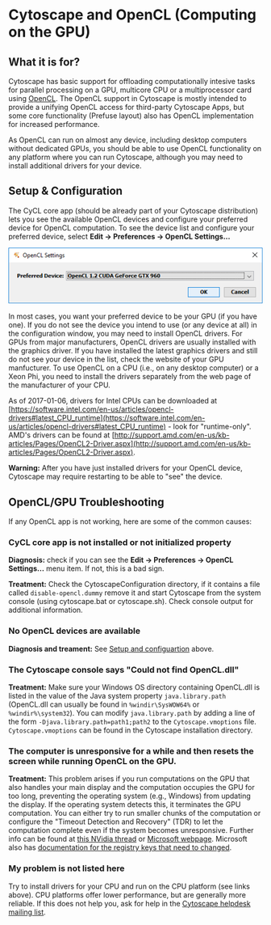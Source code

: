 <a id="cytoscape_and_opencl_gpu"> </a>
# Cytoscape and OpenCL (Computing on the GPU)

<a id="cytoscape_gpu_intro"> </a>
## What it is for?

Cytoscape has basic support for offloading computationally intesive tasks 
for parallel processing on a GPU, multicore CPU or a multiprocessor card 
using [OpenCL](https://en.wikipedia.org/wiki/OpenCL).
The OpenCL support in Cytoscape is mostly intended 
to provide a unifying OpenCL access for third-party Cytoscape Apps, 
but  some core functionality (Prefuse layout) also has OpenCL implementation
for increased performance. 

As OpenCL can run on almost any device, including desktop computers 
without dedicated GPUs, 
you should be able to use OpenCL functionality on any platform 
where you can run Cytoscape, although you may need to install 
additional drivers for your device.



<a id="cytoscape_gpu_configuration"> </a>
## Setup & Configuration
The CyCL core app (should be already part of your Cytoscape distribution) 
lets you see the available OpenCL devices and configure your preferred device for OpenCL computation.
To see the device list and configure your preferred device, 
select **Edit → Preferences → OpenCL Settings...** 

![OpenCL configuration dialog](_static/images/Cytoscape_and_OpenCL_GPU/open_cl_settings.png)

In most cases, you want your preferred device to be your GPU (if you have one).
If you do not see the device you intend to use (or any device at all) 
in the configuration window, 
you may need to install OpenCL drivers. 
For GPUs from major manufacturers, OpenCL drivers are usually installed
with the graphics driver. If you have installed the latest graphics drivers and still do not see your device in the list, check the website of your GPU manfucturer.
To use OpenCL on a CPU (i.e., on any desktop computer) or a Xeon Phi, 
you need to install the drivers separately from 
the web page of the manufacturer of your CPU.

As of 2017-01-06, drivers for Intel CPUs can be downloaded at 
[https://software.intel.com/en-us/articles/opencl-drivers#latest_CPU_runtime](https://software.intel.com/en-us/articles/opencl-drivers#latest_CPU_runtime) - 
look for "runtime-only". AMD's drivers can be found at [http://support.amd.com/en-us/kb-articles/Pages/OpenCL2-Driver.aspx](http://support.amd.com/en-us/kb-articles/Pages/OpenCL2-Driver.aspx).

**Warning:** After you have just installed drivers for your OpenCL device, 
Cytoscape may require restarting to be able to "see" the device.

<a id="cytoscape_gpu_troubleshooting"> </a>
## OpenCL/GPU Troubleshooting

If any OpenCL app is not working, here are some of the common causes:

### CyCL core app is not installed or not initialized property

**Diagnosis:** check if you can see the **Edit → Preferences → OpenCL Settings...** menu item.
If not, this is a bad sign.

**Treatment:** Check the CytoscapeConfiguration directory, 
if it contains a file called `disable-opencl.dummy` remove it and start Cytoscape 
from the system console (using cytoscape.bat or cytoscape.sh). 
Check console output for additional information. 

### No OpenCL devices are available

**Diagnosis and treament:** See [Setup and configuartion](#cytoscape_gpu_configuration) above.

### The Cytoscape console says "Could not find OpenCL.dll"

**Treatment:** Make sure your Windows OS directory containing OpenCL.dll is listed in the 
value of the Java system property `java.library.path` 
(OpenCL.dll can usually be found in `%windir\SysWOW64%` or `%windir%\system32`).
You can modify `java.library.path` by adding a line of the form 
`-Djava.library.path=path1;path2` to the `Cytoscape.vmoptions` file.
`Cytoscape.vmoptions` can be found in the Cytoscape installation directory.

### The computer is unresponsive for a while and then resets the screen while running OpenCL on the GPU.

**Treatment:** This problem arises
if you run computations on the GPU that also handles your main display and
the computation occupies the GPU for too long, 
preventing the operating system (e.g., Windows) from updating the display. 
If the operating system detects this, it terminates the GPU computation.
You can either try to run smaller chunks of the computation or configure
the "Timeout Detection and Recovery" (TDR) to let the computation complete
even if the system becomes unresponsive.
Further info can be found at [this NVidia thread](https://devtalk.nvidia.com/default/topic/459869/-quot-display-driver-stopped-responding-and-has-recovered-quot-wddm-timeout-detection-and-recovery-/)
or [Microsoft webpage](https://msdn.microsoft.com/en-us/library/windows/hardware/ff570087(v=vs.85).aspx).
Microsoft also has [documentation for the registry keys that need to changed](https://msdn.microsoft.com/en-us/library/windows/hardware/ff569918(v=vs.85).aspx).


### My problem is not listed here
Try to install drivers for your CPU and run on the CPU platform (see links above). CPU platforms offer lower performance, but are generally more reliable.
If this does not help you, ask for help in the 
[Cytoscape helpdesk mailing list](https://groups.google.com/forum/#!forum/cytoscape-helpdesk).
